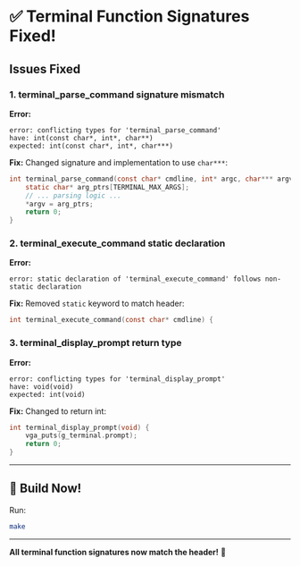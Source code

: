 # ✅ Terminal Function Signatures Fixed!

## Issues Fixed

### 1. terminal_parse_command signature mismatch
**Error:**
```
error: conflicting types for 'terminal_parse_command'
have: int(const char*, int*, char**)
expected: int(const char*, int*, char***)
```

**Fix:**
Changed signature and implementation to use `char***`:
```c
int terminal_parse_command(const char* cmdline, int* argc, char*** argv) {
    static char* arg_ptrs[TERMINAL_MAX_ARGS];
    // ... parsing logic ...
    *argv = arg_ptrs;
    return 0;
}
```

### 2. terminal_execute_command static declaration
**Error:**
```
error: static declaration of 'terminal_execute_command' follows non-static declaration
```

**Fix:**
Removed `static` keyword to match header:
```c
int terminal_execute_command(const char* cmdline) {
```

### 3. terminal_display_prompt return type
**Error:**
```
error: conflicting types for 'terminal_display_prompt'
have: void(void)
expected: int(void)
```

**Fix:**
Changed to return int:
```c
int terminal_display_prompt(void) {
    vga_puts(g_terminal.prompt);
    return 0;
}
```

---

## 🚀 Build Now!

Run:
```bash
make
```

---

**All terminal function signatures now match the header!** 🎯
